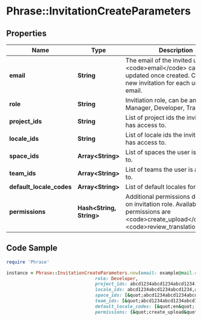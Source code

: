 # Phrase::InvitationCreateParameters

## Properties

Name | Type | Description | Notes
------------ | ------------- | ------------- | -------------
**email** | **String** | The email of the invited user. The &lt;code&gt;email&lt;/code&gt; can not be updated once created. Create a new invitation for each unique email. | 
**role** | **String** | Invitiation role, can be any of Manager, Developer, Translator. | 
**project_ids** | **String** | List of project ids the invited user has access to. | [optional] 
**locale_ids** | **String** | List of locale ids the invited user has access to. | [optional] 
**space_ids** | **Array&lt;String&gt;** | List of spaces the user is assigned to. | [optional] 
**team_ids** | **Array&lt;String&gt;** | List of teams the user is assigned to. | [optional] 
**default_locale_codes** | **Array&lt;String&gt;** | List of default locales for the user. | [optional] 
**permissions** | **Hash&lt;String, String&gt;** | Additional permissions depending on invitation role. Available permissions are &lt;code&gt;create_upload&lt;/code&gt; and &lt;code&gt;review_translations&lt;/code&gt; | [optional] 

## Code Sample

```ruby
require 'Phrase'

instance = Phrase::InvitationCreateParameters.new(email: example@mail.com,
                                 role: Developer,
                                 project_ids: abcd1234abcd1234abcd1234,abcd1234abcd1234abcd1235,
                                 locale_ids: abcd1234abcd1234abcd1234,abcd1234abcd1234abcd1235,
                                 space_ids: [&quot;abcd1234abcd1234abcd1234&quot;,&quot;abcd1234abcd1234abcd1235&quot;],
                                 team_ids: [&quot;abcd1234abcd1234abcd1234&quot;,&quot;abcd1234abcd1234abcd1235&quot;],
                                 default_locale_codes: [&quot;en&quot;,&quot;de&quot;],
                                 permissions: {&quot;create_upload&quot;:true,&quot;review_translations&quot;:true})
```


